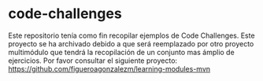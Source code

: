 # code-challenges
Este repositorio tenía como fin recopilar ejemplos de Code Challenges. 
Este proyecto se ha archivado debido a que será reemplazado por otro proyecto multimódulo que tendrá la recopilación de un conjunto mas ámplio de ejercicios. 
Por favor consultar el siguiente proyecto: https://github.com/figueroagonzalezm/learning-modules-mvn
